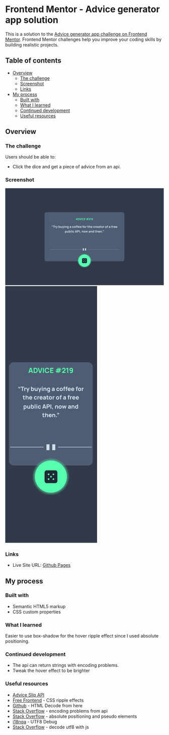 # Frontend Mentor - Advice generator app solution

This is a solution to the [Advice generator app challenge on Frontend Mentor](https://www.frontendmentor.io/challenges/advice-generator-app-QdUG-13db). Frontend Mentor challenges help you improve your coding skills by building realistic projects.

## Table of contents

- [Overview](#overview)
  - [The challenge](#the-challenge)
  - [Screenshot](#screenshot)
  - [Links](#links)
- [My process](#my-process)
  - [Built with](#built-with)
  - [What I learned](#what-i-learned)
  - [Continued development](#continued-development)
  - [Useful resources](#useful-resources)

## Overview

### The challenge

Users should be able to:

- Click the dice and get a piece of advice from an api.

### Screenshot

![](./advice-generator-app-desktop.png)
![](./advice-generator-app-mobile.png)

### Links

- Live Site URL: [Github Pages](https://jdegand.github.io/advice-generator-app)

## My process

### Built with

- Semantic HTML5 markup
- CSS custom properties

### What I learned

Easier to use box-shadow for the hover ripple effect since I used absolute positioning. 

### Continued development

- The api can return strings with encoding problems.
- Tweak the hover effect to be brighter 

### Useful resources

- [Advice Slip API](https://api.adviceslip.com/)
- [Free Frontend](https://freefrontend.com/css-ripple-effects/) - CSS ripple effects
- [Github](https://github.com/santivdt/quizzical/blob/2d90b75943bc180b620eec874ad1661803353a0b/utils/helpers.js#L1) - HTML Decode from here
- [Stack Overflow](https://stackoverflow.com/questions/2477452/%C3%A2%E2%82%AC-showing-on-page-instead-of) - encoding problems from api
- [Stack Overflow](https://stackoverflow.com/questions/60766000/using-absolute-relative-positioning-with-css-pseudo-elements) - absolute positioning and pseudo elements
- [i18nqa](https://www.i18nqa.com/debug/utf8-debug.html) - UTF8 Debug
- [Stack Overflow](https://stackoverflow.com/questions/13356493/decode-utf-8-with-javascript) - decode utf8 with js

